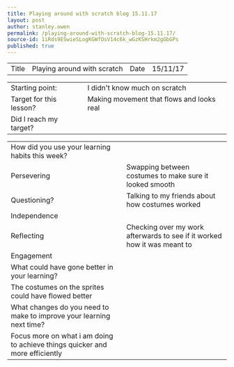 ```yaml
---
title: Playing around with scratch blog 15.11.17
layout: post
author: stanley.owen
permalink: /playing-around-with-scratch-blog-15.11.17/
source-id: 1iRds9ESwieSLogKGWfOsV14c6k_wGzKSHrkm2gGbGPs
published: true
---
```

<table>
  <tr>
    <td>Title</td>
    <td>Playing around with scratch</td>
    <td>Date</td>
    <td>15/11/17</td>
  </tr>
</table>


<table>
  <tr>
    <td>Starting point:</td>
    <td>I didn't know much on scratch</td>
  </tr>
  <tr>
    <td>Target for this lesson?</td>
    <td>Making movement that flows and looks real</td>
  </tr>
  <tr>
    <td>Did I reach my target? </td>
    <td></td>
  </tr>
</table>


<table>
  <tr>
    <td>How did you use your learning habits this week?</td>
    <td></td>
  </tr>
  <tr>
    <td>Persevering</td>
    <td>Swapping between costumes to make sure it looked smooth</td>
  </tr>
  <tr>
    <td>Questioning?</td>
    <td>Talking to my friends about how costumes worked</td>
  </tr>
  <tr>
    <td>Independence</td>
    <td></td>
  </tr>
  <tr>
    <td>Reflecting</td>
    <td>Checking over my work afterwards to see if it worked how it was meant to</td>
  </tr>
  <tr>
    <td>Engagement</td>
    <td></td>
  </tr>
  <tr>
    <td>What could have gone better in your learning?</td>
    <td></td>
  </tr>
  <tr>
    <td>The costumes on the sprites could have flowed better</td>
    <td></td>
  </tr>
  <tr>
    <td>What changes do you need to make to improve your learning next time?</td>
    <td></td>
  </tr>
  <tr>
    <td>Focus more on what i am doing to achieve things quicker and more efficiently</td>
    <td></td>
  </tr>
</table>


